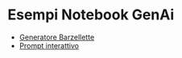 # Esempi Notebook GenAi

- [Generatore Barzellette](https://colab.research.google.com/github/r-giambra/gen-ai/blob/main/Colab%20Notebooks/Newsletter%20GENAI%20-%20openai%20lib.ipynb)
- [Prompt interattivo](https://colab.research.google.com/github/r-giambra/gen-ai/blob/main/Colab%20Notebooks/Newsletter%20GENAI%20-%20openai%20chatbot.ipynb)

